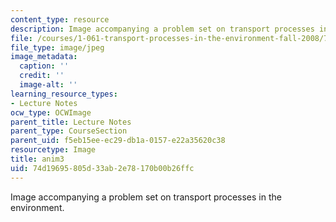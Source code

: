 ```yaml
---
content_type: resource
description: Image accompanying a problem set on transport processes in the environment.
file: /courses/1-061-transport-processes-in-the-environment-fall-2008/74d19695805d33ab2e78170b00b26ffc_anim3.jpg
file_type: image/jpeg
image_metadata:
  caption: ''
  credit: ''
  image-alt: ''
learning_resource_types:
- Lecture Notes
ocw_type: OCWImage
parent_title: Lecture Notes
parent_type: CourseSection
parent_uid: f5eb15ee-ec29-db1a-0157-e22a35620c38
resourcetype: Image
title: anim3
uid: 74d19695-805d-33ab-2e78-170b00b26ffc
---
```

Image accompanying a problem set on transport processes in the environment.

